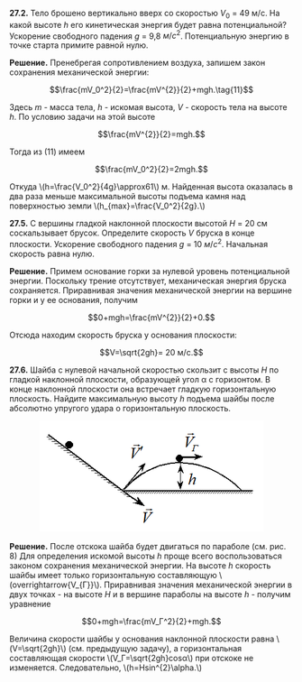 **27.2.** Тело брошено вертикально вверх со скоростью $V_{0}$ = 49 м/с.
На какой высоте *h* его кинетическая энергия будет равна потенциальной?
Ускорение свободного падения *g* = 9,8 $м/с^{2}$. Потенциальную энергию в
точке старта примите равной нулю.

**Решение.** Пренебрегая сопротивлением воздуха, запишем закон
сохранения механической энергии:

$$\frac{mV_0^2}{2}=\frac{mV^{2}}{2}+mgh.\tag{11}$$

Здесь *m* - масса тела, *h* - искомая высота, *V* -
скорость тела на высоте *h*. По условию задачи на этой высоте

$$\frac{mV^{2}}{2}=mgh.$$

Тогда из (11) имеем

$$\frac{mV_0^2}{2}=2mgh.$$

Откуда \\(h=\frac{V_0^2}{4g}\approx61\\) м. Найденная высота оказалась в два раза
меньше максимальной высоты подъема камня над поверхностью земли \\(h_{max}=\frac{V_0^2}{2g}.\\)


**27.5.** С вершины гладкой наклонной плоскости высотой *H* = 20 см
соскальзывает брусок. Определите скорость *V* бруска в конце плоскости.
Ускорение свободного падения *g* = 10 $м/с^{2}$. Начальная скорость равна
нулю.

**Решение.** Примем основание горки за нулевой уровень потенциальной
энергии. Поскольку трение отсутствует, механическая энергия бруска
сохраняется. Приравнивая значения механической энергии на вершине горки
и у ее основания, получим

$$0+mgh=\frac{mV^{2}}{2}+0.$$

Отсюда находим скорость бруска у основания плоскости:

$$V=\sqrt{2gh}= 20 м/с.$$

**27.6.** Шайба с нулевой начальной скоростью скользит с высоты *H* по
гладкой наклонной плоскости, образующей угол α с горизонтом. В конце
наклонной плоскости она встречает гладкую горизонтальную плоскость.
Найдите максимальную высоту *h* подъема шайбы после абсолютно упругого
удара о горизонтальную плоскость.

<div align="center">

 ![ Рис.8](../../pic/picture8.png "Рис.8")

</div>

**Решение.** После отскока шайба будет двигаться
по параболе (см. рис. 8) Для определения искомой высоты *h* проще всего
воспользоваться законом сохранения механической энергии. На высоте *h*
скорость шайбы имеет только горизонтальную составляющую
\\(overrightarrow{V_{Г}}\\). Приравнивая значения механической энергии в
двух точках - на высоте *H* и в вершине параболы на высоте *h* -
получим уравнение

$$0+mgh=\frac{mV_Г^2}{2}+mgh.$$

Величина скорости шайбы у основания наклонной плоскости равна
\\(V=\sqrt{2gh}\\) (см. предыдущую задачу), а горизонтальная
составляющая скорости \\(V_Г=\sqrt{2gh}cosα\\) при отскоке не
изменяется. Следовательно, \\(h=Hsin^{2}\alpha.\\)
